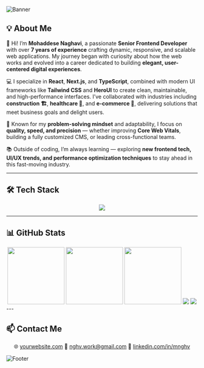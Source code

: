 
![Banner](https://capsule-render.vercel.app/api?type=waving&color=0:00b4db,100:0083b0&height=200&section=header&text=Mohds.Nghv%20|%20Senior%20Frontend%20Developer&fontColor=ffffff&fontSize=28&fontAlignY=35)

## 💡 About Me  

👋 Hi! I’m **Mohaddese Naghavi**, a passionate **Senior Frontend Developer** with over **7 years of experience** crafting dynamic, responsive, and scalable web applications. My journey began with curiosity about how the web works and evolved into a career dedicated to building **elegant, user-centered digital experiences**.  

💻 I specialize in **React**, **Next.js**, and **TypeScript**, combined with modern UI frameworks like **Tailwind CSS** and **HeroUI** to create clean, maintainable, and high-performance interfaces. I’ve collaborated with industries including **construction 🏗**, **healthcare 🏥**, and **e-commerce 🛒**, delivering solutions that meet business goals and delight users.  

🚀 Known for my **problem-solving mindset** and adaptability, I focus on **quality, speed, and precision** — whether improving **Core Web Vitals**, building a fully customized CMS, or leading cross-functional teams.  

📚 Outside of coding, I’m always learning — exploring **new frontend tech, UI/UX trends, and performance optimization techniques** to stay ahead in this fast-moving industry.  

---

## 🛠 Tech Stack  

<div align="center">
  <img src="https://skillicons.dev/icons?i=react,nextjs,typescript,tailwind,graphql,redux,figma,git,html,css,js" />
</div>  

---

## 📊 GitHub Stats  

<div align="center">

<!-- آمار کلی -->
<img src="https://github-readme-stats.vercel.app/api?username=mnghv&show_icons=true&theme=tokyonight&count_private=true&hide_border=true&include_all_commits=true" height="150" />

<!-- بیشترین زبان‌ها -->
<img src="https://github-readme-stats.vercel.app/api/top-langs/?username=mnghv&layout=compact&theme=tokyonight&langs_count=10&hide_border=true" height="150" />

<!-- Streak -->
<img src="https://github-readme-streak-stats.herokuapp.com/?user=mnghv&theme=tokyonight&hide_border=true" height="150" />

<!-- Trophies -->
<img src="https://github-profile-trophy.vercel.app/?username=mnghv&theme=onedark&no-frame=true&no-bg=true&margin-w=15" />

<!-- Activity Graph -->
<img src="https://github-readme-activity-graph.vercel.app/graph?username=mnghv&theme=tokyo-night&hide_border=true" />

</div>
---

## 📫 Contact Me  

<p align="center">
  🌐 <a href="https://yourwebsite.com" target="_blank">yourwebsite.com</a>  
  📧 <a href="mailto:nghv.work@gmail.com">nghv.work@gmail.com</a>  
  💼 <a href="https://linkedin.com/in/mnghv" target="_blank">linkedin.com/in/mnghv</a>  
</p>


![Footer](https://capsule-render.vercel.app/api?type=waving&color=0:0083b0,100:00b4db&height=120&section=footer)


<!--
### Hi there, I'm Mohaddese! 👋

🌍 Location: Istanbul, Turkey

👩‍💻 About Me:

I'm a highly skilled and versatile software engineer with a strong background in PHP, Laravel, Docker, CodeIgniter, React, GraphQL, and tRPC. 💻 With nearly six years of experience in web development and programming, I've honed my abilities to deliver robust and innovative solutions tailored to meet the unique needs of diverse projects. 🚀

My proficiency in PHP and its associated frameworks, including Laravel and CodeIgniter, has allowed me to architect and implement efficient, scalable, and secure web applications. 🌐 I'm well-versed in both front-end and back-end development, utilizing technologies such as React for dynamic user interfaces and GraphQL for efficient data querying.

One of my key strengths 🛠️ lies in containerization and deployment using Docker, ensuring seamless application portability and efficient resource management. I have a proven track record of optimizing development workflows through containerization, resulting in quicker development cycles and easier scalability. 🐳

My experience with GraphQL and tRPC 🚀 has enabled me to build high-performance APIs, providing clients with efficient and flexible data access. I thrive on challenges and have a deep passion for problem-solving, critical thinking, and a commitment to delivering exceptional results. 💡

Whether working independently or as part of a collaborative team, I bring a positive attitude, strong work ethics, and effective communication skills to the table. 🤝 I'm always eager to learn and adapt, making me capable of quickly mastering new technologies and programming languages as needed to excel in any project. 📚

I am excited to contribute my expertise to innovative projects that demand cutting-edge technologies and creative problem-solving. My goal is to leverage my skills to drive excellence in software development and deliver tangible value to my team and organization. 🌟

**LinkedIn:** [linkedin.com/in/mnghv](https://www.linkedin.com/in/mnghv)  
**Email:** [nghv.work@gmail.com](mailto:nghv.work@gmail.com)


-->
